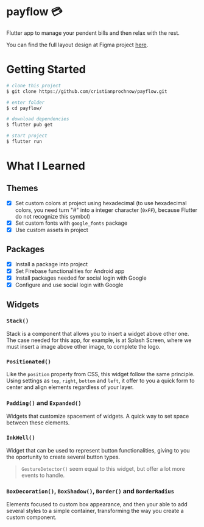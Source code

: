 # payflow 💳
Flutter app to manage your pendent bills and then relax with the rest.

You can find the full layout design at Figma project [here][figma].

# Getting Started
```bash
# clone this project
$ git clone https://github.com/cristianprochnow/payflow.git

# enter folder
$ cd payflow/

# download dependencies
$ flutter pub get

# start project
$ flutter run
```
# What I Learned

## Themes

- [x] Set custom colors at project using hexadecimal (to use hexadecimal colors, you need turn "#" into a integer character (`0xFF`), because Flutter do not recognize this symbol)
- [x] Set custom fonts with `google_fonts` package
- [x] Use custom assets in project

## Packages

- [x] Install a package into project
- [x] Set Firebase functionalities for Android app
- [x] Install packages needed for social login with Google
- [x] Configure and use social login with Google

## Widgets

### `Stack()`

Stack is a component that allows you to insert a widget above other one. The case needed for this app, for example, is at Splash Screen, where we must insert a image above other image, to complete the logo.

### `Positionated()`

Like the `position` property from CSS, this widget follow the same principle. Using settings as `top`, `right`, `bottom` and `left`, it offer to you a quick form to center and align elements regardless of your layer.

### `Padding()` and `Expanded()`

Widgets that customize spacement of widgets. A quick way to set space between these elements.

### `InkWell()`

Widget that can be used to represent button functionalities, giving to you the oportunity to create several button types.

> `GestureDetector()` seem equal to this widget, but offer a lot more events to handle.

### `BoxDecoration()`, `BoxShadow()`, `Border()` and `BorderRadius`

Elements focused to custom box appearance, and then your able to add several styles to a simple container, transforming the way you create a custom component.

[figma]: https://www.figma.com/community/file/991337911070600335/PayFlow
